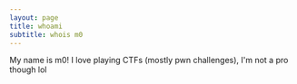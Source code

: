 ```yaml
---
layout: page
title: whoami
subtitle: whois m0
---
```


My name is m0! I love playing CTFs (mostly pwn challenges), I'm not a pro though lol